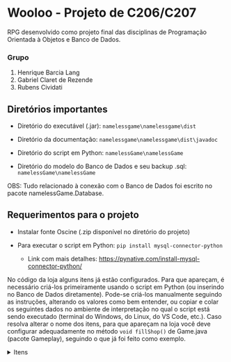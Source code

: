 # Wooloo - Projeto de C206/C207

RPG desenvolvido como projeto final das disciplinas de Programação Orientada à Objetos e Banco de Dados.
### Grupo
1. Henrique Barcia Lang
2. Gabriel Claret de Rezende
3. Rubens Cividati

## Diretórios importantes

* Diretório do executável (.jar): `namelessgame\namelessgame\dist`
	
* Diretório da documentação: `namelessgame\namelessgame\dist\javadoc`
	
* Diretório do script em Python: `namelessGame\namelessGame`
	
* Diretório do modelo do Banco de Dados e seu backup .sql: `namelessGame\namelessGame`
	
OBS: Tudo relacionado à conexão com o Banco de Dados foi escrito no pacote namelessGame.Database.
	
## Requerimentos para o projeto

* Instalar fonte Oscine (.zip disponível no diretório do projeto)

* Para executar o script em Python: `pip install mysql-connector-python`
  - Link com mais detalhes: https://pynative.com/install-mysql-connector-python/

No código da loja alguns itens já estão configurados. Para que apareçam, é necessário criá-los primeiramente usando o script em Python (ou inserindo no Banco de Dados diretamente).
Pode-se criá-los manualmente seguindo as instruções, alterando os valores como bem entender, ou copiar e colar os seguintes dados no ambiente de interpretação no qual o script está sendo executado (terminal do Windows, do Linux, do VS Code, etc.).
Caso resolva alterar o nome dos itens, para que apareçam na loja você deve configurar adequadamente no método
	`void fillShop()`
de Game.java (pacote Gameplay), seguindo o que já foi feito como exemplo.

<details><summary>Itens</summary>
//inicio
1
Heavy Armor
heavyarmor1
0
10
0
15
0
2
1
1

1
Light Armor
lightarmor
0
0
15
10
0
2
1
1

1
Medium Armor
mediumarmor
0
5
5
15
0
2
1
1

1
Helmet
head
0
5
5
5
0
1
1
1

1
Shield+++
shield3
0
15
0
25
0
4
15
1

1
Shield
shield
0
5
0
10
0
4
10
1

1
Shield+
shield1
0
10
0
15
0
4
10
1

1
Shield++
shield2
0
15
0
20
0
4
10
1

1
Spear
spear
0
15
5
0
0
3
1
1

1
Sword
sword2
0
20
0
0
0
3
1
1

1
Crossbow
crossbow
0
10
10
0
0
3
1
1

1
Bow
bow
0
5
15
0
0
3
1
1

1
Dagger
dagger
0
10
10
0
0
3
1
1

1
Dagger+
dagger1
0
15
15
0
0
3
10
1

1
Dagger++
dagger2
0
20
20
0
0
3
15
1

1
Axe
axe
0
20
0
0
0
3
1
1

1
Legs
femalelegs
0
10
10
10
0
5
1
1

1
Boots
boots
0
5
5
5
0
6
1
1

1
Boots+
boots1
0
7
7
7
0
6
10
1

1
Boots++
boots2
0
15
15
15
0
6
15
1

1
HP Potion
hppot
1
0
0
0
20
0
1
1


//fim
</details>
